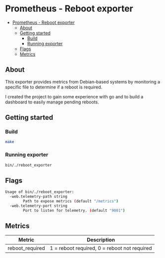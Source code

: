 # Prometheus - Reboot exporter

- [Prometheus - Reboot exporter](#prometheus---reboot-exporter)
  - [About](#about)
  - [Getting started](#getting-started)
    - [Build](#build)
    - [Running exporter](#running-exporter)
  - [Flags](#flags)
  - [Metrics](#metrics)

## About
This exporter provides metrics from Debian-based systems by monitoring a specific file to determine if a reboot is required.

I created the project to gain some experience with go and to build a dashboard to easily manage pending reboots.

## Getting started

### Build
```bash
make
```

### Running exporter
```bash
bin/./reboot_exporter
```

## Flags
```bash
Usage of bin/./reboot_exporter:
  -web.telemetry-path string
        Path to expose metrics (default "/metrics")
  -web.telemetry-port string
        Port to listen for telemetry. (default "9001")
```

## Metrics
| Metric | Description |
| --- | --- |
| reboot_required | 1 = reboot required, 0 = reboot not required |